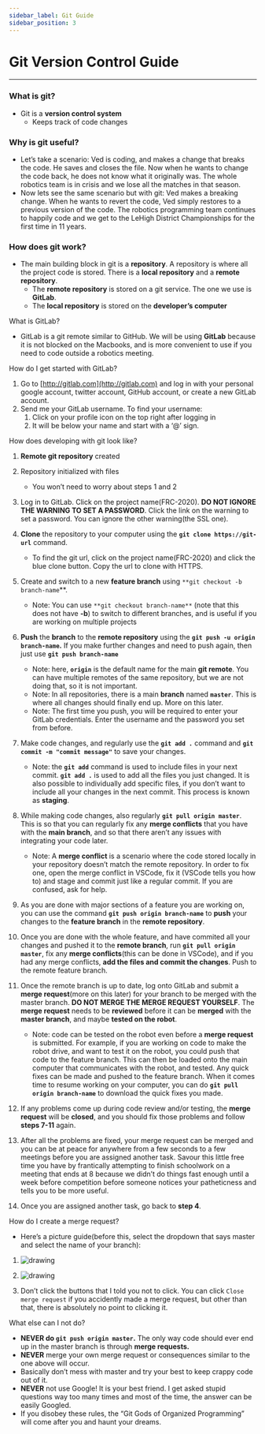 ```yaml
---
sidebar_label: Git Guide
sidebar_position: 3
---
```


# Git Version Control Guide

---

### What is git?

- Git is a **version control system**
  - Keeps track of code changes

### Why is git useful?

- Let’s take a scenario: Ved is coding, and makes a change that breaks the code. He saves and closes the file. Now when he wants to change the code back, he does not know what it originally was. The whole robotics team is in crisis and we lose all the matches in that season.
- Now lets see the same scenario but with git: Ved makes a breaking change. When he wants to revert the code, Ved simply restores to a previous version of the code. The robotics programming team continues to happily code and we get to the LeHigh District Championships for the first time in 11 years.

### How does git work?

- The main building block in git is a **repository**. A repository is where all the project code is stored. There is a **local repository** and a **remote repository**.
  - The **remote repository** is stored on a git service. The one we use is **GitLab**.
  - The **local repository** is stored on the **developer’s computer**

What is GitLab?

- GitLab is a git remote similar to GitHub. We will be using **GitLab** because it is not blocked on the Macbooks, and is more convenient to use if you need to code outside a robotics meeting.

How do I get started with GitLab?

1. Go to [http://gitlab.com](http://gitlab.com) and log in with your personal google account, twitter account, GitHub account, or create a new GitLab account.
2. Send me your GitLab username. To find your username:
   1. Click on your profile icon on the top right after logging in
   2. It will be below your name and start with a ‘@’ sign.

How does developing with git look like?

1. **Remote git repository** created
2. Repository initialized with files
   - You won’t need to worry about steps 1 and 2
3. Log in to GitLab. Click on the project name(FRC-2020). **DO NOT IGNORE THE WARNING TO SET A PASSWORD**. Click the link on the warning to set a password. You can ignore the other warning(the SSL one).
4. **Clone** the repository to your computer using the **`git clone https://git-url`** command.
   - To find the git url, click on the project name(FRC-2020) and click the blue clone button. Copy the url to clone with HTTPS.
5. Create and switch to a new **feature branch** using `**git checkout -b branch-name`\*\*.

   - Note: You can use `**git checkout branch-name**` (note that this does not have **-b**) to switch to different branches, and is useful if you are working on multiple projects

6. **Push** the **branch** to the **remote repository** using the **`git push -u origin branch-name`.** If you make further changes and need to push again, then just use **`git push branch-name`**

   - Note: here, **`origin`** is the default name for the main **git remote**. You can have multiple remotes of the same repository, but we are not doing that, so it is not important.
   - Note: In all repositories, there is a main **branch** named **`master`**. This is where all changes should finally end up. More on this later.
   - Note: The first time you push, you will be required to enter your GitLab credentials. Enter the username and the password you set from before.

7. Make code changes, and regularly use the **`git add .`** command and **`git commit -m "commit message"`** to save your changes.

   - Note: the **`git add`** command is used to include files in your next commit. **`git add .`** is used to add all the files you just changed. It is also possible to individually add specific files, if you don’t want to include all your changes in the next commit. This process is known as **staging**.

8. While making code changes, also regularly **`git pull origin master`**. This is so that you can regularly fix any **merge conflicts** that you have with the **main branch**, and so that there aren’t any issues with integrating your code later.

   - Note: A **merge conflict** is a scenario where the code stored locally in your repository doesn’t match the remote repository. In order to fix one, open the merge conflict in VSCode, fix it (VSCode tells you how to) and stage and commit just like a regular commit. If you are confused, ask for help.

9. As you are done with major sections of a feature you are working on, you can use the command **`git push origin branch-name`** to **push** your changes to the **feature branch** in the **remote repository**.
10. Once you are done with the whole feature, and have commited all your changes and pushed it to the **remote branch**, run **`git pull origin master`**, fix any **merge conflicts**(this can be done in VSCode), and if you had any merge conflicts, **add the files and commit the changes**. Push to the remote feature branch.
11. Once the remote branch is up to date, log onto GitLab and submit a **merge request**(more on this later) for your branch to be merged with the master branch. **DO NOT MERGE THE MERGE REQUEST YOURSELF**. The **merge request** needs to be **reviewed** before it can be **merged** with the **master branch**, and maybe **tested on the robot**.

    - Note: code can be tested on the robot even before a **merge request** is submitted. For example, if you are working on code to make the robot drive, and want to test it on the robot, you could push that code to the feature branch. This can then be loaded onto the main computer that communicates with the robot, and tested. Any quick fixes can be made and pushed to the feature branch. When it comes time to resume working on your computer, you can do **`git pull origin branch-name`** to download the quick fixes you made.

12. If any problems come up during code review and/or testing, the **merge request** will be **closed**, and you should fix those problems and follow **steps 7-11** again.
13. After all the problems are fixed, your merge request can be merged and you can be at peace for anywhere from a few seconds to a few meetings before you are assigned another task. Savour this little free time you have by frantically attempting to finish schoolwork on a meeting that ends at 8 because we didn’t do things fast enough until a week before competition before someone notices your patheticness and tells you to be more useful.
14. Once you are assigned another task, go back to **step 4**.

How do I create a merge request?

- Here’s a picture guide(before this, select the dropdown that says master and select the name of your branch):

1. ![drawing](/img/programming/git-guide/image1.png)

1. ![drawing](/img/programming/git-guide/image2.png)

1. Don’t click the buttons that I told you not to click. You can click `Close merge request` if you accidently made a merge request, but other than that, there is absolutely no point to clicking it.

What else can I not do?

- **NEVER **do `git push origin master`**.** The only way code should ever end up in the master branch is through **merge requests.**
- **NEVER** merge your own merge request or consequences similar to the one above will occur.
- Basically don’t mess with master and try your best to keep crappy code out of it.
- **NEVER** not use Google! It is your best friend. I get asked stupid questions way too many times and most of the time, the answer can be easily Googled.
- If you disobey these rules, the “Git Gods of Organized Programming” will come after you and haunt your dreams.
